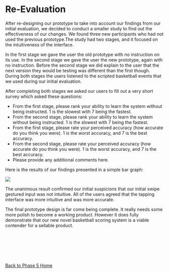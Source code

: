 <h1>Re-Evaluation</h1>

<p>After re-designing our prototype to take into account our findings from our initial evaluation, we decided to conduct a smaller study to find out the effectiveness of our changes. We found three new participants who had not used the previous prototype.The study had two stages, and it focused on the intuitiveness of the interface.<br>
</p>
<p>
In the first stage we gave the user the old prototype with no instruction on its use. In the second stage we gave the user the new prototype, again with no instruction. Before the second stage we did explain to the user that the next version they would be testing was different than the first though. During both stages the users listened to the scripted basketball events that we used during our initial evaluation.<br>
</p>
<p>
After completing both stages we asked our users to fill out a very short survey which asked these questions:<br>
<ul>
<li>From the first stage, please rank your ability to learn the system without being instructed. 1 is the slowest with 7 being the fastest.</li>
<li>From the second stage, please rank your ability to learn the system without being instructed. 1 is the slowest with 7 being the fastest.</li>
<li>From the first stage, please rate your perceived accuracy (how accurate do you think you were). 1 is the worst accuracy, and 7 is the best accuracy.</li>
<li>From the second stage, please rate your perceived accuracy (how accurate do you think you were). 1 is the worst accuracy, and 7 is the best accuracy.</li>
<li>Please provide any additional comments here.</li>
</ul>
</p>

<p>Here is the results of our findings presented in a simple bar graph:</p>
<img src='http://cs-3724-group1.googlecode.com/files/Screen%20shot%202011-05-04%20at%206.33.20%20PM.png' />

<p>
The unanimous result confirmed our initial suspicions that our initial swipe gestured input was not intuitive. All of the users agreed that the tapping interface was more intuitive and was more accurate.<br>
</p>
<p>
The final prototype design is far come being complete. It really needs some more polish to become a working product. However it does fully demonstrate that our new novel basketball scoring system is a viable contender for a sellable product.<br>
</p>
<br /><br />



<br /><br />

<a href='http://code.google.com/p/cs-3724-group1/wiki/Phase5HomePage'>Back to Phase 5 Home</a>